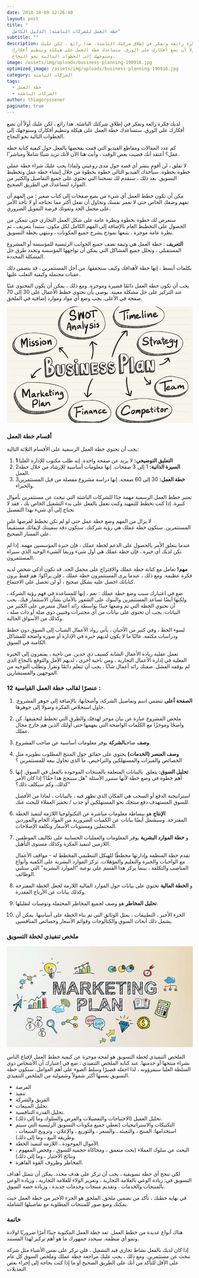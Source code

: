 ```yaml
---
date: 2018-10-09 12:26:40
layout: post
title: "                                                                                             \
  خطة العمل للشركات الناشئة: الدليل الكامل"
subtitle: ""
description: لديك فكرة رائعة وتفكر في إطلاق شركتك الناشئة. هذا رائع ، لكن عليك
  أولاً أن تضع أفكارك على الورق. ستساعدك خطة العمل على هيكلة وتنظيم أفكارك
  وستوجهك إلى الخطوات التالية نحو النجاح.
image: /assets/img/uploads/business-planning-190916.jpg
optimized_image: /assets/img/uploads/business-planning-190916.jpg
category: الشركات الناشئة
tags:
  - خطة العمل
  - الشركات الناشئة
author: thiagorossener
paginate: true
---
```

لديك فكرة رائعة وتفكر في إطلاق شركتك الناشئة. هذا رائع ، لكن عليك أولاً أن تضع أفكارك على الورق. ستساعدك خطة العمل على هيكلة وتنظيم أفكارك وستوجهك إلى الخطوات التالية نحو النجاح.

كم عدد المقالات ومقاطع الفيديو التي قمت بفحصها بالفعل حول كيفية كتابة خطة عمل؟ أعتقد أنك قضيت بعض الوقت ، وأنت هنا الآن لأنك تريد شيئًا شاملاً ومباشر ًا.

لا تقلق ، لن أقوم بنشر أي قصة حول مدى روعيتي ولماذا يجب عليك شراء خطة عملي خطوة بخطوة. سيأخذك الفيديو التالي خطوة بخطوة من خلال إنشاء خطة عمل وتخطيط التسويق. بعد ذلك ، سنقدم لك نسختنا التي تحتوي على جميع التفاصيل والكثير من الموارد لتساعدك في الطريق الصحيح.

مكن أن تكون خطط العمل أي شيء من بضع صفحات إلى كتاب صغير ؛ من المهم أن تفهم وضعك الخاص حتى لا تغمر نفسك وتحاول أن تفعل أكثر مما تحتاجه أو لا تأخذ الأمر على محمل الجد وتفوتك فرصة التمويل الضروري.

سنعرض لك خطوة بخطوة ونظرة عامة على شكل العمل التجاري حتى تتمكن من الحصول على التخطيط العام بالإضافة إلى الفهم الكامل لكل مكون. سنبدأ بتعريف ، ثم نظرة عامة موجزة ، يتبعها نموذج يشرح جميع المكونات ، وننتهي بخطة التسويق.

**التعريف** : خطة العمل هي وثيقة تصف جميع الجوانب الرئيسية للمؤسسة أو المشروع المستقبلي ، وتحلل جميع المشاكل التي يمكن أن تواجهها المؤسسة وتحدد طرق حل المشكلة المحددة.

بكلمات أبسط ، إنها خطة لأهدافك وكيف ستحققها. من أجل المستثمرين ، قد يتضمن ذلك عقبات محتملة وكيفية التغلب عليها.

يجب أن تكون خطة العمل دائمًا قصيرة وموجزة. ومع ذلك ، يمكن أن يكون المحتوى غنيًا عند التركيز على حل مشكلة معينة. يوصى بأن تحتوي خطط الأعمال على 30 إلى 70 صفحة في الأعلى. يجب وضع أي مواد وموارد إضافية في الملحق.

![](/assets/img/uploads/business-plan.jpg)

### أقسام خطة العمل



يجب أن تحتوي خطة العمل الرسمية على الأقسام الثلاثة التالية:

1. **1 التعليق التوضيحي:** لا يزيد عن صفحة واحدة. إنه طلب مكتوب للإدارة العليا
2.  2**السيرة الذاتية:** 1 إلى 3 صفحات. إنها معلومات أساسية للإرشاد من خلال خطة العمل.
3.  3**خطة العمل:** 30 إلى 60 صفحة. إنها دراسة مشروع مفصلة من قبل المستثمرين والخبراء.

   تعتبر خطط العمل الرسمية مهمة جدًا للشركات الناشئة التي تبحث عن مستثمرين بأموال كبيرة. إذا كنت تخطط للتمهيد وكنت تعمل بالفعل على بدء التشغيل الخاص بك ، فقد لا تحتاج إلى أي شيء بهذا التفصيل

لا يزال من المهم وضع خطة عمل حتى لو لم تكن تخطط لعرضها على المستثمرين. ستكون خطة عملك هي رؤية شركتك. ستكون دفة سفينتك لإبقائك مستقيماً على المسار الصحيح.

عندما يتعلق الأمر بالحصول على الدعم لخطة عملك ، فإن خبرة المؤسسين مهمة. إذا لم تكن لديك أي خبرة ، فإن خطة عملك هي أول شيء وربما الشيء الوحيد الذي سيراه المستثمرون.

**مهم!** تعامل مع كتابة خطة عملك والاقتراح على محمل الجد. قد تكون أذكى شخص لديه فكرة عظيمة. ومع ذلك ، عندما يرى المستثمرون خطة عملك ، فلن يراكوا. هم فقط يرون كتاباتك احصل عليه بشكل صحيح ، أو لن تحصل على الاجتماع.

ضع في اعتبارك سبب وضع خطة عملك : نعم ، إنها للمساعدة في فهم رؤية الشركة ، ولكنها أيضًا تساعد المستثمرين والبنوك على الشعور بالأمان بشأن الاستثمار فيك. يجب أن تحتوي الخطة التي تم وضعها جيدًا بواسطة رائد أعمال متمرس على الكثير من البيانات. يجب أن تحتوي على بيانات من أي مختبرات وفنيين ذوي صلة أو ذات صلة ، وكذلك من الأسواق الحالية.

لسوء الحظ ، وفي كثير من الأحيان ، يأتي رواد الأعمال الشباب إلى السوق دون خطط ودراسات مكثفة. غالبًا ما لا يكون لديهم خبرة في الإدارة أو صورة واضحة للمشاكل الكامنة في السوق.

تعمل عقلية ريادة الأعمال الشابة كسيف ذي حدين. من ناحية ، يفتقرون إلى الخبرة الفعلية في إدارة الأعمال التجارية ، ومن ناحية أخرى ، لديهم الأمل والتوقع بالنجاح الذي لم يوقفه الفشل. صفتك رائد أعمال شابًا ، يجب أن تتعلم دائمًا وتقرأ, وتطلب التوجيه من الموجهين والمستشارين. 

### **12 عنصرًا لقالب خطة العمل القياسية :**



1. **الصفحة أعلى** تتضمن اسم وتفاصيل الشركة، وأصحابها، بالإضافة إلى جوهر المشروع. حاول استخلاص الفكرة وصولا إلى جوهرها.
2. ملخص المشروع عبارة عن بيان موجز لهدفك والطرق التي تخطط لتحقيقها. كن واضحًا وموجزًا ​​مع الكلمات الواضحة التي يفهمها حتى أولئك الذين هم خارج مجال عملك.
3. **وصف** صاحب**الشركة** يوفر معلومات أساسية عن صاحب المشروع.
4. **وصف العنصر (الخدمات)** يحتوي على حقائق حول المنتج المطلوب تطويره مثل الخصائص والميزات والمستهلكين والتراخيص. ما الذي تحاول بيعه للمستثمرين ؟
5. **تحليل السوق:** يتعلق  بالبيانات المتعلقة بالمنتجات الموجودة بالفعل في السوق. إنها أهم خطوة في وضع خطة لأنها ستبرر الأسئلة "هل سينجح هذا حقًا؟ إذا كان الأمر كذلك، وكم سيكلف ذلك؟"

   استراتيجية الدفع أو السحب هي المكان الذي تظهر فيه ، بالبيانات ، لماذا من الأفضل للسوق المستهدف دفع منتجك نحو المستهلكين أو جذب / تحفيز العملاء للبحث عنك.
6. **الإنتاج** هو ببساطة معلومات مباشرة عن التكنولوجيا اللازمة لتنفيذ الخطة المقترحة. وسيشمل أيضًا بيانات عن الكميات الضرورية من المواد الخام والموردين المحتملين ومستويات الأسعار وتكلفة الإصلاحات.
7. و **خطة الموارد البشرية** يوفر المعلومات والعمليات الحسابية على تكاليف الموظفين اللازمين لتنفيذ الفكرة وكذلك مستوى التأهيل.

   تقدم خطة المنظمة وإدارتها مخططًا للهيكل التنظيمي المخطط له - مواقف الأعمال مع الواجبات والخبرة والتعليم والمؤهلات. تركز الموارد البشرية على الكمية وأنواع المناصب والتكلفة ، بينما يركز هذا القسم على نوعية "الموارد البشرية" التي ستلبي الوظائف.


8. و **الخطة المالية** تحتوي على بيانات حول الموارد المالية اللازمة لجعل الخطة المقترحة وكذلك بيانات عن الأرباح المقدرة. 
9. **تحليل المخاطر** هو وصف لجميع المخاطر المحتملة وتوصيات لتقليلها.
10. الجزء الأخير ، التطبيقات ، يمثل الوثائق التي تم بناء الخطة على أساسها. يمكن أن يشمل ذلك أبحاث السوق والكتالوجات وقوائم الأسعار وخصائص المنافسين.



### ملخص تنفيذي لخطة التسويق

![](/assets/img/uploads/marketing-plan-731x396.png)

الملخص التنفيذي لخطة التسويق هو لمحة موجزة عن كيفية خطط العمل لإقناع الناس بشراء منتجها أو خدمتها. عند كتابة الملخص التنفيذي ، ضع في اعتبارك أن الأشخاص ذوي السلطة العليا سيقرؤونه ، لذا اجعله قصيرًا وسلط الضوء على أهم العوامل. ستكون خطة التسويق نفسها أكثر شمولاً وشمولية من الملخص التنفيذي.

* الفرصة
* تنفيذ
* الفريق والشركة
* تحليل المبيعات.
* تحليل القدرة التنافسية.
* تحليل العميل (الاحتياجات والتفضيلات والفرص والسلوك وما إلى ذلك).
* التكتيكات والاستراتيجيات (تغطي جميع مكونات التسويق الرئيسية التي سيتم استخدامها: المنتج ، والتعبئة ، والسعر ، والتوزيع ، والإعلان ، وترويج المبيعات ، وطريقة البيع ، وما إلى ذلك).
* الأموال الموجودة ، اللازمة لتنفيذ الخطة.
* البحث عن سلوك العملاء (بحث متعمق ، ومحاكاة حجمية للسوق ، وفحص المفهوم ، ونتائج الاختبار ، وما إلى ذلك)
* المخاطر وظروف القوة القاهرة.

لكي تنجح أي خطة تسويقية ، يجب أن تركز على هدف محدد. يمكن أن تتمثل أهداف التسويق في: زيادة الوعي بالعلامة التجارية ، وتعزيز الولاء للعلامة التجارية ، وزيادة الوعي بالمنتجات والخدمات ، وتقديم منتجات وخدمات جديدة ، وزيادة حصة السوق. 

في نهاية خطتك ، تأكد من تضمين ملحق. الملحق هو الجزء الأخير من خطة العمل حيث يمكنك وضع صور للمنتجات المطلوبة مع تفاصيلها الشاملة.

### خاتمة

هناك أنواع عديدة من خطط العمل. تعد خطة العمل المكتوبة جيدًا أمرًا ضروريًا لولادة ونمو أي منظمة. سيحدد جمهورك ما هو أهم تركيز لهذا المستند.

إذا كان لديك بالفعل نشاط تجاري قيد التشغيل ، فلن تركز على نفس الأشياء مثل شركة تبحث عن مستثمرين. ومع ذلك ، يجب عليك مراجعة خطة عملك وملخص السوق كل عام على الأقل للتأكد من أنك على الطريق الصحيح أو ما إذا كنت بحاجة إلى إجراء بعض التعديلات.